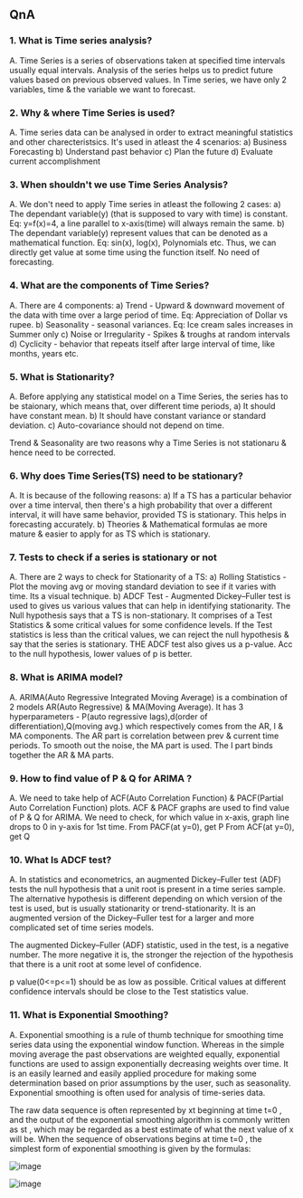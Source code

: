 ##

## QnA 
### 1. What is Time series analysis?
A. Time Series is a series of observations taken at specified time intervals usually equal intervals. Analysis of the series helps us to predict future values based on previous observed values. In Time series, we have only 2 variables, time & the variable we want to forecast.

### 2. Why & where Time Series is used?
A. Time series data can be analysed in order to extract meaningful statistics and other charecteristsics. It's used in atleast the 4 scenarios:
a) Business Forecasting
b) Understand past behavior
c) Plan the future
d) Evaluate current accomplishment

### 3. When shouldn't we use Time Series Analysis?
A. We don't need to apply Time series in atleast the following 2 cases:
a) The dependant variable(y) (that is supposed to vary with time) is constant. Eq: y=f(x)=4, a line parallel to x-axis(time) will always remain the same.
b) The dependant variable(y) represent values that can be denoted as a mathematical function. Eq: sin(x), log(x), Polynomials etc. Thus, we can directly get value at some time using the function itself. No need of forecasting.

### 4. What are the components of Time Series?
A. There are 4 components:
a) Trend - Upward & downward movement of the data with time over a large period of time. Eq: Appreciation of Dollar vs rupee.
b) Seasonality - seasonal variances. Eq: Ice cream sales increases in Summer only
c) Noise or Irregularity - Spikes & troughs at random intervals
d) Cyclicity - behavior that repeats itself after large interval of time, like months, years etc.

### 5. What is Stationarity?
A. Before applying any statistical model on a Time Series, the series has to be staionary, which means that, over different time periods,
a) It should have constant mean.
b) It should have constant variance or standard deviation.
c) Auto-covariance should not depend on time.

Trend & Seasonality are two reasons why a Time Series is not stationaru & hence need to be corrected.

### 6. Why does Time Series(TS) need to be stationary?
A. It is because of the following reasons:
a) If a TS has a particular behavior over a time interval, then there's a high probability that over a different interval, it will have same behavior, provided TS is stationary. This helps in forecasting accurately.
b) Theories & Mathematical formulas ae more mature & easier to apply for as TS which is stationary.

### 7. Tests to check if a series is stationary or not
A. There are 2 ways to check for Stationarity of a TS:
a) Rolling Statistics - Plot the moving avg or moving standard deviation to see if it varies with time. Its a visual technique.
b) ADCF Test - Augmented Dickey–Fuller test is used to gives us various values that can help in identifying stationarity. The Null hypothesis says that a TS is non-stationary. It comprises of a Test Statistics & some critical values for some confidence levels. If the Test statistics is less than the critical values, we can reject the null hypothesis & say that the series is stationary. THE ADCF test also gives us a p-value. Acc to the null hypothesis, lower values of p is better.

### 8. What is ARIMA model?
A. ARIMA(Auto Regressive Integrated Moving Average) is a combination of 2 models AR(Auto Regressive) & MA(Moving Average). It has 3 hyperparameters - P(auto regressive lags),d(order of differentiation),Q(moving avg.) which respectively comes from the AR, I & MA components. The AR part is correlation between prev & current time periods. To smooth out the noise, the MA part is used. The I part binds together the AR & MA parts.

### 9. How to find value of P & Q for ARIMA ?
A. We need to take help of ACF(Auto Correlation Function) & PACF(Partial Auto Correlation Function) plots. ACF & PACF graphs are used to find value of P & Q for ARIMA. We need to check, for which value in x-axis, graph line drops to 0 in y-axis for 1st time.
From PACF(at y=0), get P
From ACF(at y=0), get Q

### 10. What Is ADCF test?
A. In statistics and econometrics, an augmented Dickey–Fuller test (ADF) tests the null hypothesis that a unit root is present in a time series sample. The alternative hypothesis is different depending on which version of the test is used, but is usually stationarity or trend-stationarity. It is an augmented version of the Dickey–Fuller test for a larger and more complicated set of time series models.

The augmented Dickey–Fuller (ADF) statistic, used in the test, is a negative number. The more negative it is, the stronger the rejection of the hypothesis that there is a unit root at some level of confidence.

p value(0<=p<=1) should be as low as possible. Critical values at different confidence intervals should be close to the Test statistics value.

### 11. What is Exponential Smoothing?
A. Exponential smoothing is a rule of thumb technique for smoothing time series data using the exponential window function. Whereas in the simple moving average the past observations are weighted equally, exponential functions are used to assign exponentially decreasing weights over time. It is an easily learned and easily applied procedure for making some determination based on prior assumptions by the user, such as seasonality. Exponential smoothing is often used for analysis of time-series data.

The raw data sequence is often represented by  xt  beginning at time  t=0 , and the output of the exponential smoothing algorithm is commonly written as  st , which may be regarded as a best estimate of what the next value of  x  will be. When the sequence of observations begins at time  t=0 , the simplest form of exponential smoothing is given by the formulas:

![image](https://user-images.githubusercontent.com/23405520/116808826-83b3c300-ab58-11eb-8193-3a44330921b6.png)

![image](https://user-images.githubusercontent.com/23405520/116808842-9928ed00-ab58-11eb-98f9-987dd3d13ecc.png)
